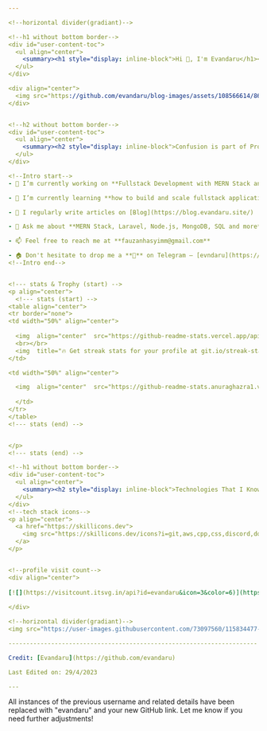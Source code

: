 ```yaml
---

<!--horizontal divider(gradiant)-->

<!--h1 without bottom border-->
<div id="user-content-toc">
  <ul align="center">
    <summary><h1 style="display: inline-block">Hi 👋, I'm Evandaru</h1></summary>
  </ul>
</div>

<div align="center">
  <img src="https://github.com/evandaru/blog-images/assets/108566614/8693742b-4b03-45df-848d-4c4ea135e892" alt="Evandaru's Image" style="width: 200px; height: auto;" />
</div>


<!--h2 without bottom border-->
<div id="user-content-toc">
  <ul align="center">
    <summary><h2 style="display: inline-block">Confusion is part of Programming</h2></summary>
  </ul>
</div>

<!--Intro start-->
- 🔭 I’m currently working on **Fullstack Development with MERN Stack and Laravel**

- 🌱 I’m currently learning **how to build and scale fullstack applications using both MERN (MongoDB, Express, React, Node.js) and Laravel frameworks.**

- 📝 I regularly write articles on [Blog](https://blog.evandaru.site/)

- 💬 Ask me about **MERN Stack, Laravel, Node.js, MongoDB, SQL and more**

- 📫 Feel free to reach me at **fauzanhasyimm@gmail.com**

- 🏠 Don't hesitate to drop me a **👋** on Telegram – [evndaru](https://t.me//evndaru) my username!
<!--Intro end-->


<!--- stats & Trophy (start) -->
<p align="center">
  <!--- stats (start) -->
<table align="center">
<tr border="none">
<td width="50%" align="center">
  
  <img  align="center"  src="https://github-readme-stats.vercel.app/api?username=evandaru&theme=dark&show_icons=true&count_private=true" />
  <br></br>
  <img  title="🔥 Get streak stats for your profile at git.io/streak-stats" alt="Evandaru streak" src="https://github-readme-streak-stats.herokuapp.com/?user=evandaru&theme=dark&hide_border=false" /> 
</td>

<td width="50%" align="center">

  <img  align="center"  src="https://github-readme-stats.anuraghazra1.vercel.app/api/top-langs/?username=evandau&theme=dark&hide_border=false&no-bg=true&no-frame=true&langs_count=10"/>
  
  </td>
</tr>
</table>
<!--- stats (end) -->


</p>        
<!--- stats (end) -->

<!--h1 without bottom border-->
<div id="user-content-toc">
  <ul align="center">
    <summary><h2 style="display: inline-block">Technologies That I Know👨🏻‍💻</h2></summary>
  </ul>
</div>
<!--tech stack icons-->
<p align="center">
  <a href="https://skillicons.dev">
    <img src="https://skillicons.dev/icons?i=git,aws,cpp,css,discord,docker,postgres,prisma,pug,dynamodb,express,figma,firebase,redis,github,html,java,js,linux,md,materialui,nginx,mongodb,mysql,nextjs,nodejs,postman,py,react,redux,tailwind,ts,vscode,kubernetes&perline=14" />
  </a>
</p>


<!--profile visit count-->
<div align="center">
  
[![](https://visitcount.itsvg.in/api?id=evandaru&icon=3&color=6)](https://visitcount.itsvg.in)
  
</div>

<!--horizontal divider(gradiant)-->
<img src="https://user-images.githubusercontent.com/73097560/115834477-dbab4500-a447-11eb-908a-139a6edaec5c.gif">

----------------------------------------------------------------------

Credit: [Evandaru](https://github.com/evandaru)

Last Edited on: 29/4/2023

--- 
```


All instances of the previous username and related details have been replaced with "evandaru" and your new GitHub link. Let me know if you need further adjustments!
